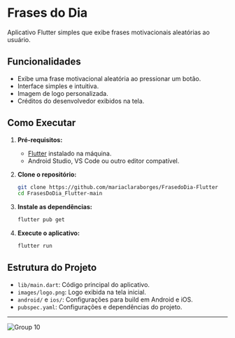 # Frases do Dia

Aplicativo Flutter simples que exibe frases motivacionais aleatórias ao usuário.

## Funcionalidades

- Exibe uma frase motivacional aleatória ao pressionar um botão.
- Interface simples e intuitiva.
- Imagem de logo personalizada.
- Créditos do desenvolvedor exibidos na tela.

## Como Executar

1. **Pré-requisitos:**
   - [Flutter](https://flutter.dev/docs/get-started/install) instalado na máquina.
   - Android Studio, VS Code ou outro editor compatível.

2. **Clone o repositório:**
   ```sh
   git clone https://github.com/mariaclaraborges/FrasedoDia-Flutter
   cd FrasesDoDia_Flutter-main
   ```

3. **Instale as dependências:**
   ```sh
   flutter pub get
   ```

4. **Execute o aplicativo:**
   ```sh
   flutter run
   ```

## Estrutura do Projeto

- `lib/main.dart`: Código principal do aplicativo.
- `images/logo.png`: Logo exibida na tela inicial.
- `android/` e `ios/`: Configurações para build em Android e iOS.
- `pubspec.yaml`: Configurações e dependências do projeto.

---

![Group 10](https://github.com/user-attachments/assets/b2965911-39b5-47f8-bbee-32086327428a)

